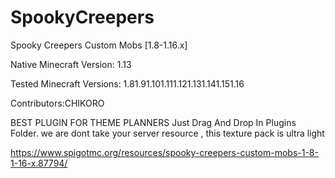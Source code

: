 # SpookyCreepers
Spooky Creepers Custom Mobs [1.8-1.16.x]

Native Minecraft Version: 1.13

Tested Minecraft Versions:
1.81.91.101.111.121.131.141.151.16

Contributors:CHIKORO

BEST PLUGIN FOR THEME PLANNERS
Just Drag And Drop In Plugins Folder.
we are dont take your server resource , this texture pack is ultra light


https://www.spigotmc.org/resources/spooky-creepers-custom-mobs-1-8-1-16-x.87794/

